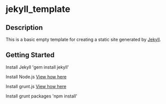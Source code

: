 jekyll_template
===============

Description
-----------
This is a basic empty template for creating a static site generated by [Jekyll](http://jekyllrb.com/).

Getting Started
---------------

Install Jekyll
'gem install jekyll'

Install Node.js [View how here](http://nodejs.org/)

Install grunt.js [View how here](http://gruntjs.com/getting-started)

Install grunt packages
'npm install'